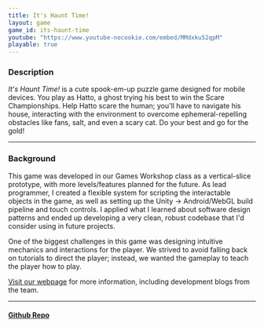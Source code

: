 ```yaml
---
title: It's Haunt Time!
layout: game
game_id: its-haunt-time
youtube: "https://www.youtube-nocookie.com/embed/MMdxku52qpM"
playable: true
---
```

<h3>Description</h3>
<p><i>It's Haunt Time!</i> is a cute spook-em-up puzzle game designed for mobile devices. You play as Hatto, a ghost trying his best to win the Scare Championships. Help Hatto scare the human; you'll have to navigate his house, interacting with the environment to overcome ephemeral-repelling obstacles like fans, salt, and even a scary cat. Do your best and go for the gold!</p>

<hr>

<h3>Background</h3>
<p>This game was developed in our Games Workshop class as a vertical-slice prototype, with more levels/features planned for the future. As lead programmer, I created a flexible system for scripting the interactable objects in the game, as well as setting up the Unity -> Android/WebGL build pipeline and touch controls. I applied what I learned about software design patterns and ended up developing a very clean, robust codebase that I'd consider using in future projects.</p>

<p>One of the biggest challenges in this game was designing intuitive mechanics and interactions for the player. We strived to avoid falling back on tutorials to direct the player; instead, we wanted the gameplay to teach the player how to play.</p>

<p><a href="https://sites.google.com/view/itshaunttime/">Visit our webpage</a> for more information, including development blogs from the team.</p>

<hr>

<h4><a href="https://github.com/rushweigelt/itsHauntTime">Github Repo</a></h4>